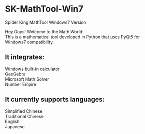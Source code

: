 # SK-MathTool-Win7
Spider King MathTool Windows7 Version  
  
Hey Guys!  Welcome to the Math World!  
This is a mathematical tool developed in Python that uses PyQt5 for Windows7 compatibility.  
## It integrates:  
Windows built-in calculator  
GeoGebra  
Microsoft Math Solver  
Number Empire  
  
## It currently supports languages:  
Simplified Chinese  
Traditional Chinese  
English  
Japanese  
